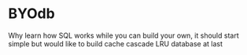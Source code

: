 # BYOdb

Why learn how SQL works while you can build your own, it should start simple but would like to build cache cascade LRU database at last
